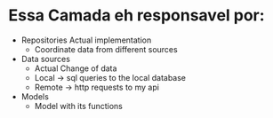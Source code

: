 # Essa Camada eh responsavel por:

- Repositories Actual implementation
  - Coordinate data from different sources
- Data sources
  - Actual Change of data
  - Local -> sql queries to the local database
  - Remote -> http requests to my api
- Models
  - Model with its functions
